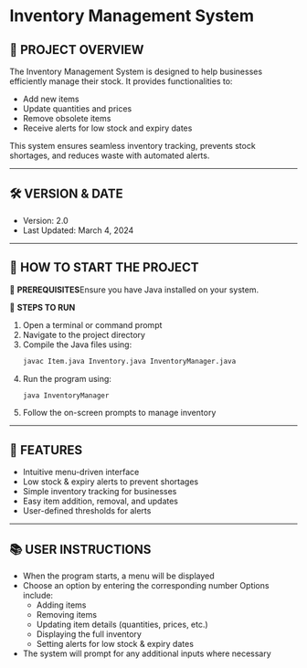 # Inventory Management System

## 📌 PROJECT OVERVIEW

The Inventory Management System is designed to help businesses efficiently manage their stock. It provides functionalities to:

- Add new items
- Update quantities and prices
- Remove obsolete items
- Receive alerts for low stock and expiry dates

This system ensures seamless inventory tracking, prevents stock shortages, and reduces waste with automated alerts.

---

## 🛠️ VERSION & DATE

- Version: 2.0
- Last Updated: March 4, 2024

---

## 🚀 HOW TO START THE PROJECT

🔹 **PREREQUISITES**Ensure you have Java installed on your system.

🔹 **STEPS TO RUN**

1. Open a terminal or command prompt
2. Navigate to the project directory
3. Compile the Java files using:
   ```sh
   javac Item.java Inventory.java InventoryManager.java
   ```
4. Run the program using:
   ```sh
   java InventoryManager
   ```
5. Follow the on-screen prompts to manage inventory

---

## 🏰 FEATURES

- Intuitive menu-driven interface
- Low stock & expiry alerts to prevent shortages
- Simple inventory tracking for businesses
- Easy item addition, removal, and updates
- User-defined thresholds for alerts

---

## 📚 USER INSTRUCTIONS

- When the program starts, a menu will be displayed
- Choose an option by entering the corresponding number  Options include:
  - Adding items
  - Removing items
  - Updating item details (quantities, prices, etc.)
  - Displaying the full inventory
  - Setting alerts for low stock & expiry dates
- The system will prompt for any additional inputs where necessary

